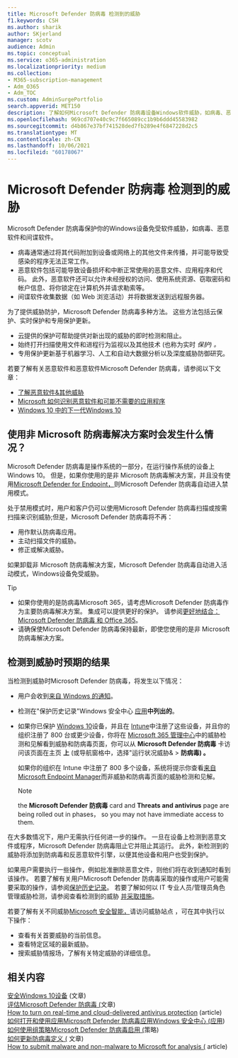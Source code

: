 ```yaml
---
title: Microsoft Defender 防病毒 检测到的威胁
f1.keywords: CSH
ms.author: sharik
author: SKjerland
manager: scotv
audience: Admin
ms.topic: conceptual
ms.service: o365-administration
ms.localizationpriority: medium
ms.collection:
- M365-subscription-management
- Adm_O365
- Adm_TOC
ms.custom: AdminSurgePortfolio
search.appverid: MET150
description: 了解如何Microsoft Defender 防病毒设备Windows软件威胁，如病毒、恶意软件和间谍软件。
ms.openlocfilehash: 969cd707e40c9c7f665089cc1b9b6ddd45583982
ms.sourcegitcommit: d4b867e37bf741528ded7fb289e4f6847228d2c5
ms.translationtype: MT
ms.contentlocale: zh-CN
ms.lasthandoff: 10/06/2021
ms.locfileid: "60178067"
---
```

# <a name="threats-detected-by-microsoft-defender-antivirus"></a>Microsoft Defender 防病毒 检测到的威胁

Microsoft Defender 防病毒保护你的Windows设备免受软件威胁，如病毒、恶意软件和间谍软件。

- 病毒通常通过将其代码附加到设备或网络上的其他文件来传播，并可能导致受感染的程序无法正常工作。
- 恶意软件包括可能导致设备损坏和中断正常使用的恶意文件、应用程序和代码。 此外，恶意软件还可以允许未经授权的访问、使用系统资源、窃取密码和帐户信息、将你锁定在计算机外并请求勒索等。
- 间谍软件收集数据（如 Web 浏览活动）并将数据发送到远程服务器。
 
为了提供威胁防护，Microsoft Defender 防病毒多种方法。 这些方法包括云保护、实时保护和专用保护更新。

- 云提供的保护可帮助提供对新出现的威胁的即时检测和阻止。
- 始终打开扫描使用文件和进程行为监视以及其他技术 (也称为实时 *保护) 。*
- 专用保护更新基于机器学习、人工和自动大数据分析以及深度威胁防御研究。 

若要了解有关恶意软件和恶意软件Microsoft Defender 防病毒，请参阅以下文章： 

- [了解恶意软件&其他威胁](/windows/security/threat-protection/intelligence/understanding-malware)
- [Microsoft 如何识别恶意软件和可能不需要的应用程序](/windows/security/threat-protection/intelligence/criteria)
- [Windows 10 中的下一代Windows 10](/windows/security/threat-protection/microsoft-defender-antivirus/microsoft-defender-antivirus-in-windows-10)

## <a name="what-happens-when-a-non-microsoft-antivirus-solution-is-used"></a>使用非 Microsoft 防病毒解决方案时会发生什么情况？ 

Microsoft Defender 防病毒是操作系统的一部分，在运行操作系统的设备上Windows 10。 但是，如果你使用的是非 Microsoft 防病毒解决方案，并且没有使用[Microsoft Defender for Endpoint，](/windows/security/threat-protection/microsoft-defender-atp/microsoft-defender-advanced-threat-protection)则Microsoft Defender 防病毒自动进入禁用模式。  

处于禁用模式时，用户和客户仍可以使用Microsoft Defender 防病毒扫描或按需扫描来识别威胁;但是，Microsoft Defender 防病毒将不再：

- 用作默认防病毒应用。
- 主动扫描文件的威胁。
- 修正或解决威胁。

如果卸载非 Microsoft 防病毒解决方案，Microsoft Defender 防病毒自动进入活动模式，Windows设备免受威胁。

> [!TIP]
> - 如果你使用的是防病毒Microsoft 365，请考虑Microsoft Defender 防病毒作为主要防病毒解决方案。 集成可以提供更好的保护。 请参阅[更好地结合：Microsoft Defender 防病毒 和 Office 365](/windows/security/threat-protection/microsoft-defender-antivirus/office-365-microsoft-defender-antivirus)。
> - 请确保使Microsoft Defender 防病毒保持最新，即使您使用的是非 Microsoft 防病毒解决方案。

## <a name="what-to-expect-when-threats-are-detected"></a>检测到威胁时预期的结果

当检测到威胁时Microsoft Defender 防病毒，将发生以下情况：

- 用户会收到[来自 Windows 的通知](https://support.microsoft.com/windows/8942c744-6198-fe56-4639-34320cf9444e)。 
- 检测在"保护历史记录"Windows 安全中心 [应用](/windows/security/threat-protection/windows-defender-security-center/windows-defender-security-center)**中列出的**。  
- 如果你已保护 [Windows 10](../setup/secure-win-10-pcs.md)设备，并且在 [Intune](/mem/intune/enrollment/windows-enrollment-methods)中注册了这些设备，并且你的组织注册了 800 台或更少设备，你将在 <a href="https://go.microsoft.com/fwlink/p/?linkid=2024339" target="_blank">Microsoft 365 管理中心</a>中的威胁检测和见解看到威胁和防病毒页面，你可以从 **Microsoft Defender 防病毒** 卡访问该页面在主页 **上** (或导航窗格中，选择"运行状况威胁&  >  **防病毒) 。**

    如果你的组织在 Intune 中注册了 800 多个设备，系统将提示你查看[来自 Microsoft Endpoint Manager](/mem/endpoint-manager-overview)而非威胁和防病毒页面的威胁检测和见解。 
 
    > [!NOTE]
    > the **Microsoft Defender 防病毒** card and **Threats and antivirus** page are being rolled out in phases， so you may not have immediate access to them.

在大多数情况下，用户无需执行任何进一步的操作。 一旦在设备上检测到恶意文件或程序，Microsoft Defender 防病毒阻止它并阻止其运行。 此外，新检测到的威胁将添加到防病毒和反恶意软件引擎，以便其他设备和用户也受到保护。  

如果用户需要执行一些操作，例如批准删除恶意文件，则他们将在收到通知时看到该操作。 若要了解有关用户Microsoft Defender 防病毒采取的操作或用户可能需要采取的操作，请参阅[保护历史记录](https://support.microsoft.com/office/f1e5fd95-09b4-46d1-b8c7-1059a1e09708)。 若要了解如何以 IT 专业人员/管理员角色管理威胁检测，请参阅查看检测到的威胁 [并采取措施](review-threats-take-action.md)。

若要了解有关不同威胁<a href="https://www.microsoft.com/wdsi/threats" target="_blank">Microsoft 安全智能，</a>请访问威胁站点 ，可在其中执行以下操作： 

- 查看有关首要威胁的当前信息。
- 查看特定区域的最新威胁。
- 搜索威胁情报场，了解有关特定威胁的详细信息。

## <a name="related-content"></a>相关内容

[安全Windows 10设备](/misc/secure-windows-10-devices.md) (文章) \
[评估Microsoft Defender 防病毒 (](/windows/security/threat-protection/microsoft-defender-antivirus/evaluate-microsoft-defender-antivirus)文章) \
[How to turn on real-time and cloud-delivered antivirus protection](/mem/intune/user-help/turn-on-defender-windows#turn-on-real-time-and-cloud-delivered-protection) (article) \
[如何打开和使用应用Microsoft Defender 防病毒应用Windows 安全中心 (应用](/windows/security/threat-protection/microsoft-defender-antivirus/microsoft-defender-security-center-antivirus)) \
[如何使用组策略Microsoft Defender 防病毒启用 (](/mem/intune/user-help/turn-on-defender-windows#turn-on-windows-defender)策略) \
[如何更新防病毒定义 (](/mem/intune/user-help/turn-on-defender-windows#update-your-antivirus-definitions) 文章) \
[How to submit malware and non-malware to Microsoft for analysis (](/microsoft-365/security/office-365-security/submitting-malware-and-non-malware-to-microsoft-for-analysis) article) 
